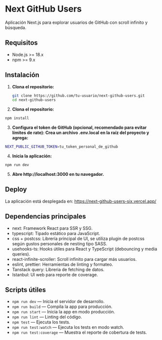 # Next GitHub Users

Aplicación Next.js para explorar usuarios de GitHub con scroll infinito y búsqueda.

## Requisitos

- Node.js >= 18.x
- npm >= 9.x

## Instalación

1. **Clona el repositorio:**

   ```sh
   git clone https://github.com/tu-usuario/next-github-users.git
   cd next-github-users
   ```

2. **Clona el repositorio:**

```sh
npm install
```

3. **Configura el token de GitHub (opcional, recomendado para evitar límites de rate): Crea un archivo .env.local en la raíz del proyecto y agrega:**

```sh
NEXT_PUBLIC_GITHUB_TOKEN=tu_token_personal_de_github
```

4. **Inicia la aplicación:**

```sh
npm run dev
```

5. **Abre http://localhost:3000 en tu navegador.**

## Deploy

La aplicación está desplegada en: https://next-github-users-six.vercel.app/

## Dependencias principales

- next: Framework React para SSR y SSG.
- typescript: Tipado estático para JavaScript.
- css + postcss: Librería principal de UI, se utiliza plugin de postcss según gustos personales de nesting tipo SASS.
- usehooks-ts: Hooks útiles para React y TypeScript (debouncing y media queries).
- react-infinite-scroller: Scroll infinito para cargar más usuarios.
- eslint, prettier: Herramientas de linting y formateo.
- Tanstack query: Libreria de fetching de datos.
- Istanbul: UI web para reporte de coverage.

## Scripts útiles

- `npm run dev` — Inicia el servidor de desarrollo.
- `npm run build` — Compila la app para producción.
- `npm run start` — Inicia la app en modo producción.
- `npm run lint` — Linting del código.
- `npm test` — Ejecuta los tests.
- `npm run test:watch` — Ejecuta los tests en modo watch.
- `npm run test:coverage` — Muestra el reporte de cobertura de tests.
